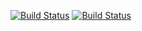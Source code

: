 [![Build Status](http://3f44feabe81c.mylabserver.com:8080/buildStatus/icon?job=instavote%2Fworker-build)](http://3f44feabe81c.mylabserver.com:8080/job/instavote/job/worker-build/)
[![Build Status](http://3f44feabe81c.mylabserver.com:8080/buildStatus/icon?job=instavote%2Fworker-test&subject=UnitTest)](http://3f44feabe81c.mylabserver.com:8080/job/instavote/job/worker-test/)

